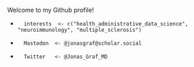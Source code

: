 Welcome to my Github profile!
-       interests  <- c("health_administrative_data_science", "neuroimmunology", "multiple_sclerosis")
-       Mastodon  <- @jonasgraf@scholar.social
-       Twitter   <- @Jonas_Graf_MD

<!---
graf-jm/graf-jm is a ✨ special ✨ repository because its `README.md` (this file) appears on your GitHub profile.
You can click the Preview link to take a look at your changes.
--->
